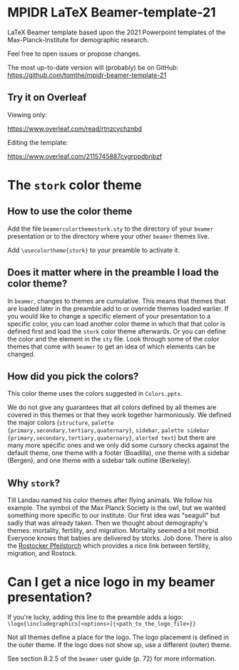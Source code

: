 # MPIDR LaTeX Beamer-template-21

LaTeX Beamer template based upon the 2021 Powerpoint templates of the Max-Planck-Institute for demographic research.

Feel free to open issues or propose changes.

The most up-to-date version will (probably) be on GitHub: https://github.com/tomthe/mpidr-beamer-template-21

## Try it on Overleaf

Viewing only:

https://www.overleaf.com/read/rtnzcychznbd

Editing the template:

https://www.overleaf.com/2115745887cygrppdbnbzf

# The `stork` color theme
## How to use the color theme
Add the file `beamercolorthemestork.sty` to the directory of your `beamer` 
presentation or to the directory where your other `beamer` themes live.

Add `\usecolortheme{stork}` to your preamble to activate it.

## Does it matter where in the preamble I load the color theme?
In `beamer`, changes to themes are cumulative. This means that themes that are
loaded later in the preamble add to or override themes loaded earlier. If you
would like to change a specific element of your presentation to a specific
color, you can load another color theme in which that that color is defined
first and load the `stork` color theme afterwards. Or you can define the color
and the element in the `sty` file. Look through some of the color themes that
come with `beamer` to get an idea of which elements can be changed. 

## How did you pick the colors?
This color theme uses the colors suggested in `Colors.pptx`.
 
We do not give any guarantees that all colors defined by all themes are covered
in this themes or that they work together harmoniously. We defined the major
colors (`structure`, `palette {primary,secondary,tertiary,quaternary}`, 
`sidebar`, `palette sidebar {primary,secondary,tertiary,quaternary}`, `alerted
text`) but there are many more specific ones and we only did some cursory checks
against the default theme, one theme with a footer (Boadilla), one theme with a
sidebar (Bergen), and one theme with a sidebar talk outline (Berkeley).

## Why `stork`?
Till Landau named his color themes after flying animals. We follow his example. 
The symbol of the Max Planck Society is the owl, but we wanted something more 
specific to our institute. Our first idea was "seagull" but sadly that was 
already taken. Then we thought about demography's themes: mortality, fertility, 
and migration. Mortality seemed a bit morbid. Everyone knows that babies are 
delivered by storks. Job done. There is also the 
[Rostocker Pfeilstorch](https://en.wikipedia.org/wiki/Pfeilstorch) which 
provides a nice link between fertility, migration, and Rostock.

# Can I get a nice logo in my beamer presentation?
If you're lucky, adding this line to the preamble adds a logo:
`\logo{\includegraphics[<options>]{<path_to_the_logo_file>}}`

Not all themes define a place for the logo. The logo placement is defined in the 
outer theme. If the logo does not show up, use a different (outer) theme. 		

See section 8.2.5 of the `beamer` user guide (p. 72) for more information.
